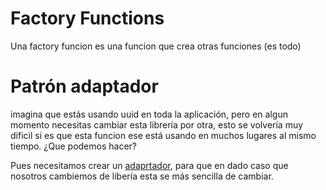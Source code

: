 # Factory Functions

Una factory funcion es una funcion que crea otras funciones (es todo)

# Patrón adaptador

imagina que estás usando uuid en toda la aplicación, pero en algun momento necesitas cambiar esta librería por otra, esto se volvería muy dificil si es que esta funcion ese está usando en muchos lugares al mismo tiempo. ¿Que podemos hacer?

Pues necesitamos crear un [adaprtador](../../public/get-age.plugin.js), para que en dado caso que nosotros cambiemos de libería esta se más sencilla de cambiar.